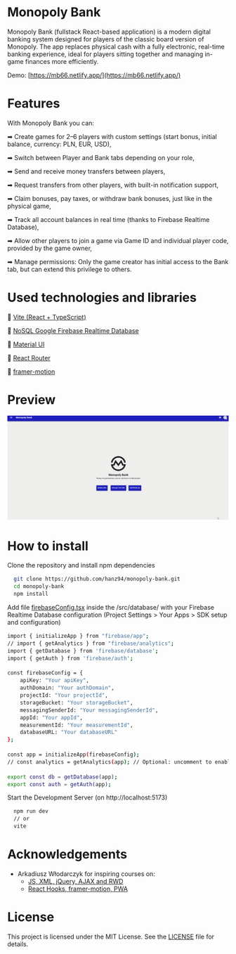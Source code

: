 # Monopoly Bank

Monopoly Bank (fullstack React-based application) is a modern digital banking system designed for players of the classic board version of Monopoly. The app replaces physical cash with a fully electronic, real-time banking experience, ideal for players sitting together and managing in-game finances more efficiently.

Demo: [https://mb66.netlify.app/](https://mb66.netlify.app/)

# Features
With Monopoly Bank you can:

➡ Create games for 2–6 players with custom settings (start bonus, initial balance, currency: PLN, EUR, USD),

➡ Switch between Player and Bank tabs depending on your role,

➡ Send and receive money transfers between players,

➡ Request transfers from other players, with built-in notification support,

➡ Claim bonuses, pay taxes, or withdraw bank bonuses, just like in the physical game,

➡ Track all account balances in real time (thanks to Firebase Realtime Database),

➡ Allow other players to join a game via Game ID and individual player code, provided by the game owner,

➡ Manage permissions: Only the game creator has initial access to the Bank tab, but can extend this privilege to others.

# Used technologies and libraries
🔵 [Vite (React + TypeScript)](https://vite.dev/)

🔵 [NoSQL Google Firebase Realtime Database](https://firebase.google.com/docs/database)

🔵 [Material UI](https://mui.com/material-ui/getting-started/)

🔵 [React Router](https://reactrouter.com/)

🔵 [framer-motion](https://motion.dev/)

# Preview
![Monopoly Bank Preview (GIF)](https://github.com/hanz94/monopoly-bank/blob/db1f07d2aa78e7b0d8d8fda950e2ad38250ac68d/monopoly-bank.gif)

# How to install
Clone the repository and install npm dependencies
```bash
  git clone https://github.com/hanz94/monopoly-bank.git
  cd monopoly-bank
  npm install
```
Add file [firebaseConfig.tsx](https://github.com/hanz94/monopoly-bank/blob/0d1aba4e9e0fa7f1eb32cc85231d39bbc885ac6e/src/database/firebaseConfig.tsx) inside the /src/database/ with your Firebase Realtime Database configuration (Project Settings > Your Apps > SDK setup and configuration)
```bash
import { initializeApp } from "firebase/app";
// import { getAnalytics } from "firebase/analytics"; 
import { getDatabase } from 'firebase/database';
import { getAuth } from 'firebase/auth';

const firebaseConfig = {
    apiKey: "Your apiKey",
    authDomain: "Your authDomain",
    projectId: "Your projectId",
    storageBucket: "Your storageBucket",
    messagingSenderId: "Your messagingSenderId",
    appId: "Your appId",
    measurementId: "Your measurementId",
    databaseURL: "Your databaseURL"
};

const app = initializeApp(firebaseConfig);
// const analytics = getAnalytics(app); // Optional: uncomment to enable analytics

export const db = getDatabase(app);
export const auth = getAuth(app);

```
 Start the Development Server (on http://localhost:5173)
```bash
  npm run dev
  // or
  vite
```
# Acknowledgements
- Arkadiusz Włodarczyk for inspiring courses on:
    - [JS, XML, jQuery, AJAX and RWD](https://www.udemy.com/course/kurs-tworzenia-stron-www-w-html-i-css-od-podstaw-do-eksperta/ )
    - [React Hooks, framer-motion, PWA](https://www.udemy.com/course/react-od-podstaw-do-eksperta/)

# License
This project is licensed under the MIT License. See the [LICENSE](https://github.com/hanz94/monopoly-bank/blob/e5791559f69d82fa72a42791e57d116e0ef12abe/LICENSE) file for details.
